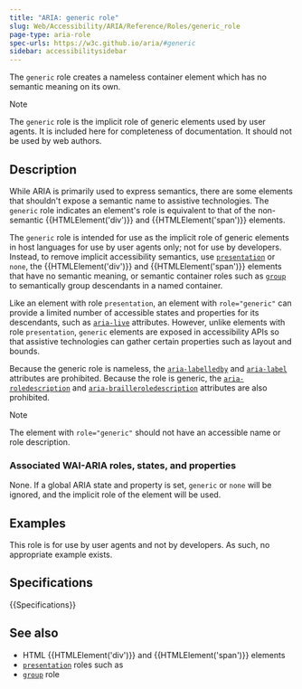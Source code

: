 ```yaml
---
title: "ARIA: generic role"
slug: Web/Accessibility/ARIA/Reference/Roles/generic_role
page-type: aria-role
spec-urls: https://w3c.github.io/aria/#generic
sidebar: accessibilitysidebar
---
```


The `generic` role creates a nameless container element which has no semantic meaning on its own.

> [!NOTE]
> The `generic` role is the implicit role of generic elements used by user agents. It is included here for completeness of documentation. It should not be used by web authors.

## Description

While ARIA is primarily used to express semantics, there are some elements that shouldn't expose a semantic name to assistive technologies. The `generic` role indicates an element's role is equivalent to that of the non-semantic {{HTMLElement('div')}} and {{HTMLElement('span')}} elements.

The `generic` role is intended for use as the implicit role of generic elements in host languages for use by user agents only; not for use by developers. Instead, to remove implicit accessibility semantics, use [`presentation`](/en-US/docs/Web/Accessibility/ARIA/Roles/presentation_role) or `none`, the {{HTMLElement('div')}} and {{HTMLElement('span')}} elements that have no semantic meaning, or semantic container roles such as [`group`](/en-US/docs/Web/Accessibility/ARIA/Roles/group_role) to semantically group descendants in a named container.

Like an element with role `presentation`, an element with `role="generic"` can provide a limited number of accessible states and properties for its descendants, such as [`aria-live`](/en-US/docs/Web/Accessibility/ARIA/Reference/Attributes/aria-live) attributes. However, unlike elements with role `presentation`, `generic` elements are exposed in accessibility APIs so that assistive technologies can gather certain properties such as layout and bounds.

Because the generic role is nameless, the [`aria-labelledby`](/en-US/docs/Web/Accessibility/ARIA/Reference/Attributes/aria-labelledby) and [`aria-label`](/en-US/docs/Web/Accessibility/ARIA/Reference/Attributes/aria-label) attributes are prohibited. Because the role is generic, the [`aria-roledescription`](/en-US/docs/Web/Accessibility/ARIA/Reference/Attributes/aria-roledescription) and [`aria-brailleroledescription`](/en-US/docs/Web/Accessibility/ARIA/Reference/Attributes/aria-brailleroledescription) attributes are also prohibited.

> [!NOTE]
> The element with `role="generic"` should not have an accessible name or role description.

### Associated WAI-ARIA roles, states, and properties

None. If a global ARIA state and property is set, `generic` or `none` will be ignored, and the implicit role of the element will be used.

## Examples

This role is for use by user agents and not by developers. As such, no appropriate example exists.

## Specifications

{{Specifications}}

## See also

- HTML {{HTMLElement('div')}} and {{HTMLElement('span')}} elements
- [`presentation`](/en-US/docs/Web/Accessibility/ARIA/Roles/presentation_role) roles such as
- [`group`](/en-US/docs/Web/Accessibility/ARIA/Roles/group_role) role

